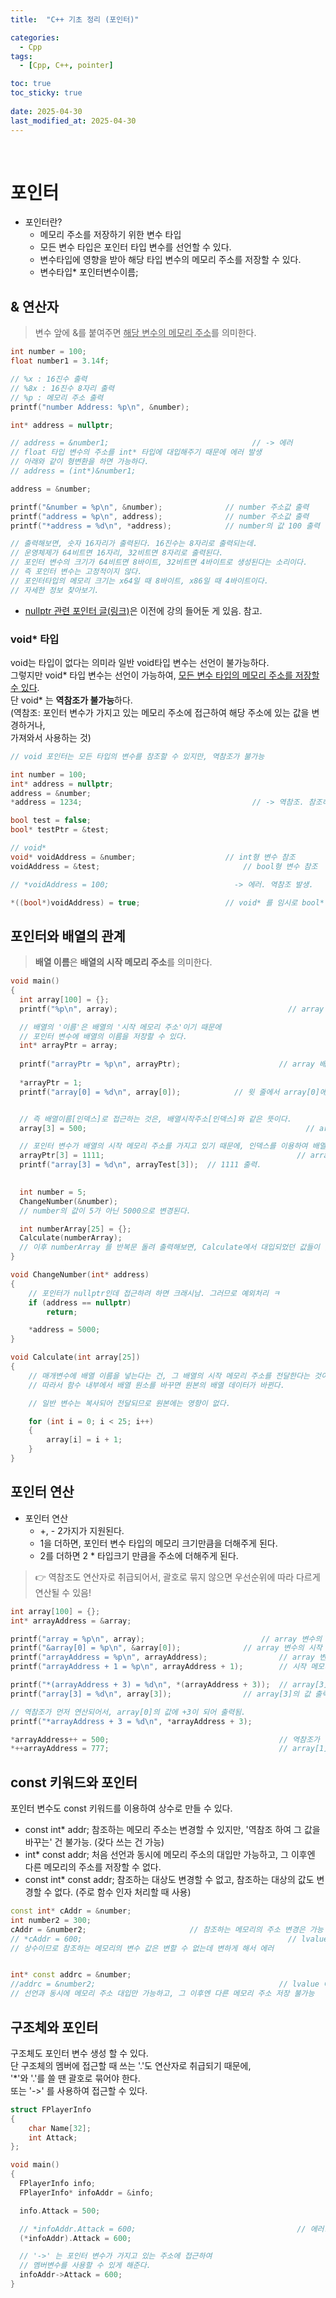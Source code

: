 ```yaml
---
title:  "C++ 기초 정리 (포인터)"

categories:
  - Cpp
tags:
  - [Cpp, C++, pointer]

toc: true
toc_sticky: true
 
date: 2025-04-30
last_modified_at: 2025-04-30
---
```


<br>

# 포인터


- 포인터란?
  - 메모리 주소를 저장하기 위한 변수 타입  
  - 모든 변수 타입은 포인터 타입 변수를 선언할 수 있다.
  - 변수타입에 영향을 받아 해당 타입 변수의 메모리 주소를 저장할 수 있다.
  - 변수타입* 포인터변수이름;





## & 연산자

> 변수 앞에 &를 붙여주면 <u>해당 변수의 메모리 주소</u>를 의미한다.  

```cpp
int number = 100;
float number1 = 3.14f;

// %x : 16진수 출력
// %8x : 16진수 8자리 출력
// %p : 메모리 주소 출력
printf("number Address: %p\n", &number);

int* address = nullptr;

// address = &number1;							      // -> 에러
// float 타입 변수의 주소를 int* 타입에 대입해주기 때문에 에러 발생
// 아래와 같이 형변환을 하면 가능하다.
// address = (int*)&number1;

address = &number;

printf("&number = %p\n", &number);				// number 주소값 출력
printf("address = %p\n", address);				// number 주소값 출력
printf("*address = %d\n", *address);			// number의 값 100 출력

// 출력해보면, 숫자 16자리가 출력된다. 16진수는 8자리로 출력되는데.
// 운영체제가 64비트면 16자리, 32비트면 8자리로 출력된다.
// 포인터 변수의 크기가 64비트면 8바이트, 32비트면 4바이트로 생성된다는 소리이다.
// 즉 포인터 변수는 고정적이지 않다.
// 포인터타입의 메모리 크기는 x64일 때 8바이트, x86일 때 4바이트이다.
// 자세한 정보 찾아보기.
```

* [nullptr 관련 포인터 글(링크)](https://eggmong.github.io/cpp/2-nullptr-enum_class/)은 이전에 강의 들어둔 게 있음. 참고.  



### void* 타입

void는 타입이 없다는 의미라 일반 void타입 변수는 선언이 불가능하다.  
그렇지만 void* 타입 변수는 선언이 가능하여, <u>모든 변수 타입의 메모리 주소를 저장할 수 있다</u>.  
단 void* 는 <b>역참조가 불가능</b>하다.  
(역참조: 포인터 변수가 가지고 있는 메모리 주소에 접근하여 해당 주소에 있는 값을 변경하거나,  
가져와서 사용하는 것)  

```cpp
// void 포인터는 모든 타입의 변수를 참조할 수 있지만, 역참조가 불가능

int number = 100;
int* address = nullptr;
address = &number;
*address = 1234;								      // -> 역참조. 참조하던 number 변수의 값을 변경한다.

bool test = false;
bool* testPtr = &test;

// void*
void* voidAddress = &number;					// int형 변수 참조
voidAddress = &test;							    // bool형 변수 참조

// *voidAddress = 100;							  -> 에러. 역참조 발생.

*((bool*)voidAddress) = true;					// void* 를 임시로 bool* 로 변환시켜 대입하기 때문에, 이 경우는 역참조 가능.
```





## 포인터와 배열의 관계

> <b>배열 이름</b>은 <b>배열의 시작 메모리 주소</b>를 의미한다.  

```cpp
void main()
{
  int array[100] = {};
  printf("%p\n", array);						              // array 배열의 메모리 주소 출력

  // 배열의 '이름'은 배열의 '시작 메모리 주소'이기 때문에
  // 포인터 변수에 배열의 이름을 저장할 수 있다.
  int* arrayPtr = array;			
  
  printf("arrayPtr = %p\n", arrayPtr);						// array 배열의 메모리 주소 출력
  
  *arrayPtr = 1;
  printf("array[0] = %d\n", array[0]);	          // 윗 줄에서 array[0]에 1이 대입해져 1 출력.


  // 즉 배열이름[인덱스]로 접근하는 것은, 배열시작주소[인덱스]와 같은 뜻이다.
  array[3] = 500;								                  // array[3] 요소에 500 대입.

  // 포인터 변수가 배열의 시작 메모리 주소를 가지고 있기 때문에, 인덱스를 이용하여 배열에 접근할 수 있다.
  arrayPtr[3] = 1111;							                // array[3] 요소에 1111이 새로 대입됨.
  printf("array[3] = %d\n", arrayTest[3]);	// 1111 출력.

  
  int number = 5;
  ChangeNumber(&number);
  // number의 값이 5가 아닌 5000으로 변경된다.

  int numberArray[25] = {};
  Calculate(numberArray);
  // 이후 numberArray 를 반복문 돌려 출력해보면, Calculate에서 대입되었던 값들이 출력됨.
}

void ChangeNumber(int* address)
{
	// 포인터가 nullptr인데 접근하려 하면 크래시남. 그러므로 예외처리 ㅋ
	if (address == nullptr)
		return;

	*address = 5000;
}

void Calculate(int array[25])
{
	// 매개변수에 배열 이름을 넣는다는 건, 그 배열의 시작 메모리 주소를 전달한다는 것이다.
	// 따라서 함수 내부에서 배열 원소를 바꾸면 원본의 배열 데이터가 바뀐다.

	// 일반 변수는 복사되어 전달되므로 원본에는 영향이 없다.

	for (int i = 0; i < 25; i++)
	{
		array[i] = i + 1;
	}
}
```





## 포인터 연산

- 포인터 연산
  - +, - 2가지가 지원된다.  
  - 1을 더하면, 포인터 변수 타입의 메모리 크기만큼을 더해주게 된다.  
  - 2를 더하면 2 * 타입크기 만큼을 주소에 더해주게 된다.  

> 👉 역참조도 연산자로 취급되어서, 괄호로 묶지 않으면 우선순위에 따라 다르게 연산될 수 있음!  

```cpp
int array[100] = {};
int* arrayAddress = &array;

printf("array = %p\n", array);						    // array 변수의 시작 메모리 주소 출력
printf("&array[0] = %p\n", &array[0]);				// array 변수의 시작 메모리 주소 출력 (위와 동일)
printf("arrayAddress = %p\n", arrayAddress);				// array 변수의 시작 메모리 주소 출력 (위와 동일)
printf("arrayAddress + 1 = %p\n", arrayAddress + 1);		// 시작 메모리 주소에 + 4가 된 주소값이 나옴.

printf("*(arrayAddress + 3) = %d\n", *(arrayAddress + 3));	// array[3]의 값 출력.
printf("array[3] = %d\n", array[3]);				// array[3]의 값 출력.

// 역참조가 먼저 연산되어서, array[0]의 값에 +3이 되어 출력됨.
printf("*arrayAddress + 3 = %d\n", *arrayAddress + 3);		

*arrayAddress++ = 500;										// 역참조가 먼저 연산되어서 [0]에 500이 대입됨
*++arrayAddress = 777;										// array[1]에 777이 대입됨
```





## const 키워드와 포인터

포인터 변수도 const 키워드를 이용하여 상수로 만들 수 있다.  

- const int* addr;
  참조하는 메모리 주소는 변경할 수 있지만, '역참조 하여 그 값을 바꾸는' 건 불가능. (갖다 쓰는 건 가능)  
- int* const addr;
  처음 선언과 동시에 메모리 주소의 대입만 가능하고, 그 이후엔 다른 메모리의 주소를 저장할 수 없다.  
- const int* const addr;
  참조하는 대상도 변경할 수 없고, 참조하는 대상의 값도 변경할 수 없다. (주로 함수 인자 처리할 때 사용)  


```cpp
const int* cAddr = &number;
int number2 = 300;
cAddr = &number2;                       // 참조하는 메모리의 주소 변경은 가능
// *cAddr = 600;											  // lvalue 에러 (left value 에러. 대입되는 애들).
// 상수이므로 참조하는 메모리의 변수 값은 변할 수 없는데 변하게 해서 에러


int* const addrc = &number;
//addrc = &number2;											// lvalue 에러.
// 선언과 동시에 메모리 주소 대입만 가능하고, 그 이후엔 다른 메모리 주소 저장 불가능
```





## 구조체와 포인터

구조체도 포인터 변수 생성 할 수 있다.  
단 구조체의 멤버에 접근할 때 쓰는 '.'도 연산자로 취급되기 때문에,  
'*'와 '.'를 쓸 땐 괄호로 묶어야 한다.  
또는 '->' 를 사용하여 접근할 수 있다.  

```cpp
struct FPlayerInfo
{
	char Name[32];
	int Attack;
};

void main()
{
  FPlayerInfo info;
  FPlayerInfo* infoAddr = &info;

  info.Attack = 500;

  // *infoAddr.Attack = 600;									// 에러. *도 연산자, .도 연산자라서 처리가 불명확하다.
  (*infoAddr).Attack = 600;

  // '->' 는 포인터 변수가 가지고 있는 주소에 접근하여
  // 멤버변수를 사용할 수 있게 해준다.
  infoAddr->Attack = 600;
}
```